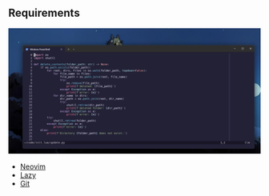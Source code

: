 ## Requirements 

![Example](example.png)

* [Neovim](https://neovim.io/) 
* [Lazy](https://github.com/folke/lazy.nvim) 
* [Git](https://git-scm.com/)
